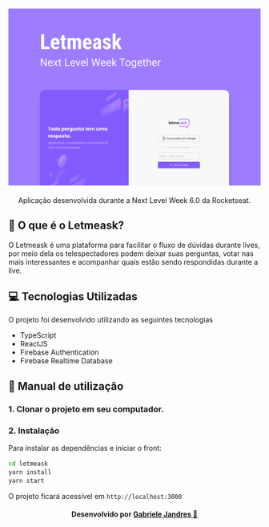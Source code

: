 <h3 align="center">
    <img alt="Capa do projeto" width="1200px" src="./assets/Capa.png">
    <br>
</h3>

<p align="center"> Aplicação desenvolvida durante a Next Level Week 6.0 da Rocketseat. </p>

## 🔎 O que é o Letmeask?

O Letmeask é uma plataforma para facilitar o fluxo de dúvidas durante lives, por meio dela os telespectadores podem deixar suas perguntas, votar nas mais interessantes e acompanhar quais estão sendo respondidas durante a live.

## 💻 Tecnologias Utilizadas

O projeto foi desenvolvido utilizando as seguintes tecnologias

- TypeScript
- ReactJS
- Firebase Authentication
- Firebase Realtime Database

## 📜 Manual de utilização

### 1. Clonar o projeto em seu computador.


### 2. Instalação 
Para instalar as dependências e iniciar o front:

```bash
cd letmeask
yarn install
yarn start
```

O projeto ficará acessível em ```http://localhost:3000```

<h4 align="center">
    Desenvolvido por <a href="https://www.linkedin.com/in/gabriele-jandres-cavalcanti-249107175/" target="_blank"> Gabriele Jandres 💜</a>
</h4>

